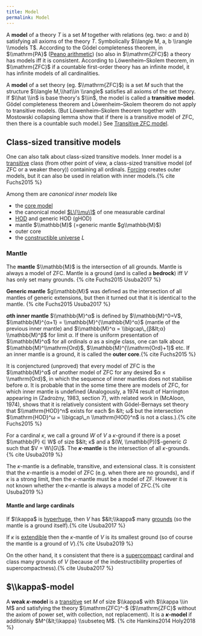 ```yaml
---
title: Model
permalink: Model
---
```


A **model** of a theory $T$ is a set $M$ together with relations (eg.
two: $a$ and $b$) satisfying all axioms of the theory $T$. Symbolically
$\\langle M, a, b \\rangle \\models T$. According to the Gödel
completeness theorem, in $\\mathrm{PA}$
(<a href="index.php?title=Peano_arithmetic&amp;action=edit&amp;redlink=1" class="new" title="Peano arithmetic (page does not exist)">Peano arithmetic</a>)
(so also in $\\mathrm{ZFC}$) a theory has models iff it is consistent.
According to Löwenheim–Skolem theorem, in $\\mathrm{ZFC}$ if a countable
first-order theory has an infinite model, it has infinite models of all
cardinalities.

A **model** of a set theory (eg. $\\mathrm{ZFC}$) is a set $M$ such that
the structure $\\langle M,\\hat\\in \\rangle$ satisfies all axioms of
the set theory. If $\\hat \\in$ is base theory's $\\in$, the model is
called a **transitive model**. Gödel completeness theorem and
Löwenheim–Skolem theorem do not apply to transitive models. (But
Löwenheim–Skolem theorem together with Mostowski collapsing lemma show
that if there is a transitive model of ZFC, then there is a countable
such model.) See
<a href="Transitive_ZFC_model" class="mw-redirect" title="Transitive ZFC model">Transitive ZFC model</a>.

## Class-sized transitive models

One can also talk about class-sized transitive models. Inner model is a
[transitive](Transitive "Transitive")
class (from other point of view, a class-sized transitive model (of ZFC
or a weaker theory)) containing all ordinals.
[Forcing](Forcing "Forcing")
creates outer models, but it can also be used in relation with inner
models.{% cite Fuchs2015 %}

Among them are *canonical inner models* like

-   the [core
    model](Core_model "Core model")
-   the canonical model
    [$L\[\\mu\]$](Constructible_universe "Constructible universe")
    of one measurable cardinal
-   [HOD](HOD "HOD") and
    generic HOD (gHOD)
-   mantle $\\mathbb{M}$ (=generic mantle $g\\mathbb{M}$)
-   outer core
-   the [constructible
    universe](Constructible_universe "Constructible universe")
    $L$

### Mantle

The **mantle** $\\mathbb{M}$ is the intersection of all grounds. Mantle
is always a model of ZFC. Mantle is a ground (and is called a
**bedrock**) iff $V$ has only set many
grounds. {% cite Fuchs2015 Usuba2017 %}

**Generic mantle** $g\\mathbb{M}$ was defined as the intersection of all
mantles of generic extensions, but then it turned out that it is
identical to the
mantle. {% cite Fuchs2015 Usuba2017 %}

**$α$th inner mantle** $\\mathbb{M}^α$ is defined by $\\mathbb{M}^0=V$,
$\\mathbb{M}^{α+1} = \\mathbb{M}^{\\mathbb{M}^α}$ (mantle of the
previous inner mantle) and $\\mathbb{M}^α = \\bigcap\_{β&lt;α}
\\mathbb{M}^β$ for limit $α$. If there is uniform presentation of
$\\mathbb{M}^α$ for all ordinals $α$ as a single class, one can talk
about $\\mathbb{M}^\\mathrm{Ord}$, $\\mathbb{M}^{\\mathrm{Ord}+1}$ etc.
If an inner mantle is a ground, it is called the **outer
core**.{% cite Fuchs2015 %}

It is conjenctured (unproved) that every model of ZFC is the
$\\mathbb{M}^α$ of another model of ZFC for any desired $α ≤
\\mathrm{Ord}$, in which the sequence of inner mantles does not
stabilise before $α$. It is probable that in the some time there are
models of ZFC, for which inner mantle is undefined (Analogously, a 1974
result of Harrington appearing in (Zadrożny, 1983, section 7), with
related work in (McAloon, 1974), shows that it is relatively consistent
with Gödel-Bernays set theory that $\\mathrm{HOD}^n$ exists for each $n
&lt; ω$ but the intersection $\\mathrm{HOD}^ω = \\bigcap\_n
\\mathrm{HOD}^n$ is not a
class.).{% cite Fuchs2015 %}

For a cardinal $κ$, we call a ground $W$ of $V$ a $κ$-ground if there is
a poset $\\mathbb{P} ∈ W$ of size $&lt; κ$ and a $(W,
\\mathbb{P})$-generic $G$ such that $V = W\[G\]$. The **$κ$-mantle** is
the intersection of all
$κ$-grounds.{% cite Usuba2019 %}

The $κ$-mantle is a definable, transitive, and extensional class. It is
consistent that the $κ$-mantle is a model of ZFC (e.g. when there are no
grounds), and if $κ$ is a strong limit, then the $κ$-mantle must be a
model of ZF. However it is not known whether the $κ$-mantle is always a
model of ZFC.{% cite Usuba2019 %}

#### <span id="Mantle_and_large_cardinals" class="mw-headline">Mantle and large cardinals</span>

If $\\kappa$ is
<a href="Hyperhuge" class="mw-redirect" title="Hyperhuge">hyperhuge</a>,
then $V$ has $&lt;\\kappa$ many
<a href="Ground" class="mw-redirect" title="Ground">grounds</a>
(so the mantle is a ground
itself).{% cite Usuba2017 %}

If $κ$ is
[extendible](Extendible "Extendible")
then the $κ$-mantle of $V$ is its smallest ground (so of course the
mantle is a ground of
$V$).{% cite Usuba2019 %}

On the other hand, it s consistent that there is a
[supercompact](Supercompact "Supercompact")
cardinal and class many grounds of $V$ (because of the indestructibility
properties of
supercompactness).{% cite Usuba2017 %}

## $\\kappa$-model

A **weak $κ$-model** is a
[transitive](Transitive "Transitive")
set $M$ of size $\\kappa$ with $\\kappa \\in M$ and satisfying the
theory $\\mathrm{ZFC}^-$ ($\\mathrm{ZFC}$ without the axiom of power
set, with collection, not replacement). It is a **$κ$-model** if
additionaly $M^{&lt;\\kappa} \\subseteq
M$. {% cite Hamkins2014 Holy2018 %}
